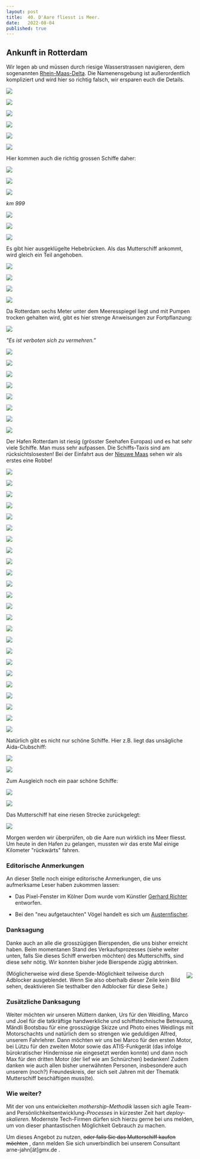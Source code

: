 ```yaml
---
layout: post
title:  40. D'Aare fliesst is Meer.
date:   2022-08-04
published: true
---
```


##  Ankunft in Rotterdam ##

Wir legen ab und müssen durch riesige Wasserstrassen navigieren, 
dem sogenannten [Rhein-Maas-Delta](https://de.wikipedia.org/wiki/Rhein-Maas-Delta). Die Namenensgebung ist außerordentlich kompliziert und wird hier so richtig falsch, wir ersparen euch die Details.

![](/img/20220804__ms_res_rotterdam_0.jpg)

![](/img/20220804__ms_res_rotterdam_1.jpg)

![](/img/20220804__ms_res_rotterdam_2.jpg)

![](/img/20220804__ms_res_rotterdam_3.jpg)

![](/img/20220804__ms_res_rotterdam_4.jpg)

![](/img/20220804__ms_res_rotterdam_5.jpg)

Hier kommen auch die richtig grossen Schiffe daher:

![](/img/20220804__ms_res_rotterdam_6.jpg)

![](/img/20220804__ms_res_rotterdam_7.jpg)

![](/img/20220804__ms_res_rotterdam_8.jpg)

*km 999*

![](/img/20220804__ms_res_rotterdam_9.jpg)

![](/img/20220804__ms_res_rotterdam_10.jpg)

![](/img/20220804__ms_res_rotterdam_11.jpg)

Es gibt hier ausgeklügelte Hebebrücken. Als das Mutterschiff ankommt, wird gleich ein Teil angehoben.

![](/img/20220804__ms_res_rotterdam_12.jpg)

![](/img/20220804__ms_res_rotterdam_13.jpg)

![](/img/20220804__ms_res_rotterdam_14.jpg)

![](/img/20220804__ms_res_rotterdam_15.jpg)

Da Rotterdam sechs Meter unter dem Meeresspiegel liegt und mit Pumpen trocken gehalten wird, gibt es hier strenge Anweisungen zur Fortpflanzung:

![](/img/20220804__ms_res_rotterdam_16.jpg)

*"Es ist verboten sich zu vermehren."*

![](/img/20220804__ms_res_rotterdam_17.jpg)

![](/img/20220804__ms_res_rotterdam_18.jpg)

![](/img/20220804__ms_res_rotterdam_19.jpg)

![](/img/20220804__ms_res_rotterdam_20.jpg)

![](/img/20220804__ms_res_rotterdam_21.jpg)

![](/img/20220804__ms_res_rotterdam_22.jpg)

![](/img/20220804__ms_res_rotterdam_23.jpg)

![](/img/20220804__ms_res_rotterdam_24.jpg)

Der Hafen Rotterdam ist riesig (grösster Seehafen Europas) und es hat sehr viele Schiffe. Man muss sehr aufpassen. Die Schiffs-Taxis sind am rücksichtslosesten!
Bei der Einfahrt aus der [Nieuwe Maas](https://en.m.wikipedia.org/wiki/Nieuwe_Maas) sehen wir als erstes eine Robbe!

![](/img/20220804__ms_res_rotterdam_25.jpg)

![](/img/20220804__ms_res_rotterdam_26.jpg)

![](/img/20220804__ms_res_rotterdam_27.jpg)

![](/img/20220804__ms_res_rotterdam_28.jpg)

![](/img/20220804__ms_res_rotterdam_29.jpg)

![](/img/20220804__ms_res_rotterdam_30.jpg)

![](/img/20220804__ms_res_rotterdam_31.jpg)

![](/img/20220804__ms_res_rotterdam_32.jpg)

![](/img/20220804__ms_res_rotterdam_33.jpg)

![](/img/20220804__ms_res_rotterdam_34.jpg)

![](/img/20220804__ms_res_rotterdam_35.jpg)

![](/img/20220804__ms_res_rotterdam_36.jpg)

![](/img/20220804__ms_res_rotterdam_37.jpg)

![](/img/20220804__ms_res_rotterdam_38.jpg)

![](/img/20220804__ms_res_rotterdam_39.jpg)

![](/img/20220804__ms_res_rotterdam_40.jpg)

![](/img/20220804__ms_res_rotterdam_41.jpg)

![](/img/20220804__ms_res_rotterdam_42.jpg)

![](/img/20220804__ms_res_rotterdam_43.jpg)

![](/img/20220804__ms_res_rotterdam_44.jpg)

![](/img/20220804__ms_res_rotterdam_46.jpg)

![](/img/20220804__ms_res_rotterdam_47.jpg)

![](/img/20220804__ms_res_rotterdam_48.jpg)

![](/img/20220804__ms_res_rotterdam_49.jpg)

Natürlich gibt es nicht nur schöne Schiffe. Hier z.B. liegt das unsägliche Aida-Clubschiff:

![](/img/20220804__ms_res_rotterdam_50.jpg)

![](/img/20220804__ms_res_rotterdam_51.jpg)

Zum Ausgleich noch ein paar schöne Schiffe:

![](/img/20220804__ms_res_rotterdam_52.jpg)

![](/img/20220804__ms_res_rotterdam_53.jpg)

Das Mutterschiff hat eine riesen Strecke zurückgelegt:

![](/img/20220804__ms_res_rotterdam_54.jpg)

Morgen werden wir überprüfen, ob die Aare nun wirklich ins Meer fliesst. Um heute in den Hafen zu gelangen, mussten wir das erste Mal einige Kilometer "rückwärts" fahren.


### Editorische Anmerkungen ###
An dieser Stelle noch einige editorische Anmerkungen, die uns aufmerksame Leser haben zukommen lassen:

- Das Pixel-Fenster im Kölner Dom wurde vom Künstler [Gerhard Richter](https://de.m.wikipedia.org/wiki/Richter-Fenster) entworfen.

- Bei den "neu aufgetauchten" Vögel handelt es sich um [Austernfischer](https://de.m.wikipedia.org/wiki/Austernfischer).


### Danksagung ###
Danke auch an alle die grosszügigen Bierspenden, die uns bisher erreicht haben. Beim momentanen Stand des Verkaufsprozesses (siehe weiter unten, falls Sie dieses Schiff erwerben möchten) des Mutterschiffs, sind diese sehr nötig. Wir konnten bisher jede Bierspende zügig abtrinken.

<div style="float: right; margin:5px">
<a href="https://www.buymeacoffee.com/mutterschiff"><img src="https://img.buymeacoffee.com/button-api/?text=Mutterschiff unterstützen!&emoji=🍺&slug=mutterschiff&button_colour=5F7FFF&font_colour=ffffff&font_family=Lato&outline_colour=000000&coffee_colour=FFDD00"></a>
</div>

(Möglicherweise wird diese Spende-Möglichkeit teilweise durch Adblocker ausgeblendet. Wenn Sie also oberhalb dieser Zeile kein Bild sehen, deaktivieren Sie testhalber den Adblocker für diese Seite.)

### Zusätzliche Danksagung ###
Weiter möchten wir unseren Müttern danken, Urs für den Weidling, Marco und Joel für die tatkräftige handwerkliche und schiffstechnische Betreuung, Mändli Bootsbau für eine grosszügige Skizze und Photo eines Weidlings mit Motorschachts und natürlich dem so strengen wie geduldigen Alfred, unserem Fahrlehrer. Dann möchten wir uns bei Marco für den ersten Motor, bei Lützu für den zweiten Motor sowie das ATIS-Funkgerät (das infolge bürokratischer Hindernisse nie eingesetzt werden konnte) und dann noch Max für den dritten Motor (der lief wie am Schnürchen) bedanken! Zudem danken wie auch allen bisher unerwähnten Personen, insbesondere auch unserem (noch?) Freundeskreis, der sich seit Jahren mit der Thematik Mutterschiff beschäftigen muss(te).

### Wie weiter? ###
Mit der von uns entwickelten *mothership-Methodik* lassen sich agile Team- and Persönlichkeitsentwicklung-*Processes* in kürzester Zeit hart *deploy-skalieren*.
Modernste Tech-Firmen dürfen sich hierzu gerne bei uns melden, um von dieser phantastischen Möglichkeit Gebrauch zu machen.

Um dieses Angebot zu nutzen, ~~oder falls Sie das Mutterschiff kaufen möchten~~ , dann melden Sie sich unverbindlich bei unserem Consultant arne-jahn[ät]gmx.de .
